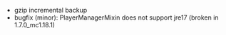 - gzip incremental backup
- bugfix (minor): PlayerManagerMixin does not support jre17 (broken in 1.7.0_mc1.18.1)